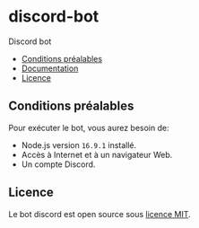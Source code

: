 # discord-bot

Discord bot

- [Conditions préalables](#preconditions)
- [Documentation](./docs/index.md)
- [Licence](#licensing)

<div id="preconditions"></div>

## Conditions préalables

Pour exécuter le bot, vous aurez besoin de:

- Node.js version `16.9.1` installé.
- Accès à Internet et à un navigateur Web.
- Un compte Discord.

<div id="preconditions"></div>

## Licence

Le bot discord est open source sous [licence MIT](./LICENSE).
